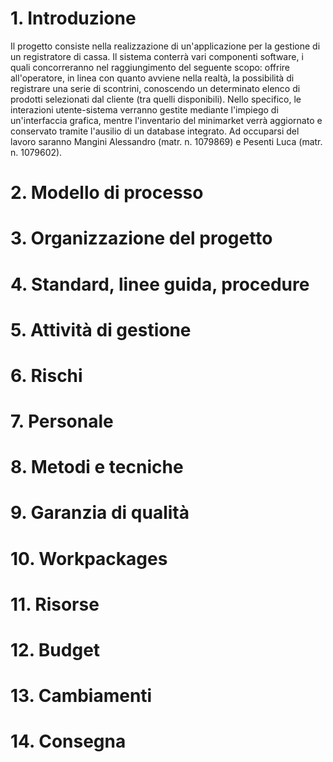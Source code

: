# 1. Introduzione
Il progetto consiste nella realizzazione di un'applicazione per la gestione di un registratore di cassa.
Il sistema conterrà vari componenti software, i quali concorreranno nel raggiungimento del seguente scopo: offrire all'operatore, in linea con quanto avviene nella realtà, la possibilità di registrare una serie di scontrini, conoscendo un determinato elenco di prodotti selezionati dal cliente (tra quelli disponibili).
Nello specifico, le interazioni utente-sistema verranno gestite mediante l'impiego di un'interfaccia grafica, mentre l'inventario del minimarket verrà aggiornato e conservato tramite l'ausilio di un database integrato.
Ad occuparsi del lavoro saranno Mangini Alessandro (matr. n. 1079869) e Pesenti Luca (matr. n. 1079602).
# 2. Modello di processo

# 3. Organizzazione del progetto

# 4. Standard, linee guida, procedure

# 5. Attività di gestione

# 6. Rischi

# 7. Personale

# 8. Metodi e tecniche

# 9. Garanzia di qualità

# 10. Workpackages

# 11. Risorse

# 12. Budget

# 13. Cambiamenti

# 14. Consegna
